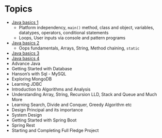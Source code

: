 # Topics
- [Java basics 1](basics1/readme.md)
  - Platform independency, `main()` method, class and object, variables, datatypes, operators, conditional statements
  - Loops, User inputs via console and pattern programs
- [Java basics 2](basics2/readme.md)
  - Oops fundamentals, Arrays, String, Method chaining, `static`
- [Java basics 3](basics3/readme.md)
- [Java basics 4](basics4/readme.md)
- Advance Java
- Getting Started with Database
- Hanson’s with Sql - MySQL
- Exploring MongoDB
- Learning JDBC
- Introduction to Algorithms and Analysis
- Understanding Array, String, Recursion LLD, Stack and Queue and Much More
- Learning Search, Divide and Conquer, Greedy Algorithm etc
- Design Principal and its importance
- System Design
- Getting Started with Spring Boot
- Spring Rest
- Starting and Completing Full Fledge Project
